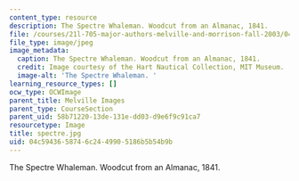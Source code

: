 ```yaml
---
content_type: resource
description: The Spectre Whaleman. Woodcut from an Almanac, 1841.
file: /courses/21l-705-major-authors-melville-and-morrison-fall-2003/04c5943658746c2449905186b5b54b9b_spectre.jpg
file_type: image/jpeg
image_metadata:
  caption: The Spectre Whaleman. Woodcut from an Almanac, 1841.
  credit: Image courtesy of the Hart Nautical Collection, MIT Museum.
  image-alt: 'The Spectre Whaleman. '
learning_resource_types: []
ocw_type: OCWImage
parent_title: Melville Images
parent_type: CourseSection
parent_uid: 58b71220-13de-131e-dd03-d9e6f9c91ca7
resourcetype: Image
title: spectre.jpg
uid: 04c59436-5874-6c24-4990-5186b5b54b9b
---
```

The Spectre Whaleman. Woodcut from an Almanac, 1841.

